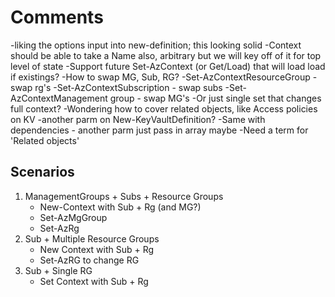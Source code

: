 # Comments
-liking the options input into new-definition; this looking solid
-Context should be able to take a Name also, arbitrary but we will key off of it for top level of state
-Support future Set-AzContext (or Get/Load) that will load load if existings?
-How to swap MG, Sub, RG?
  -Set-AzContextResourceGroup - swap rg's
  -Set-AzContextSubscription - swap subs
  -Set-AzContextManagement group - swap MG's
  -Or just single set that changes full context?
-Wondering how to cover related objects, like Access policies on KV
  -another parm on New-KeyVaultDefinition?
-Same with dependencies - another parm just pass in array maybe
-Need a term for 'Related objects'

## Scenarios

1. ManagementGroups + Subs + Resource Groups
   - New-Context with Sub + Rg (and MG?)
   - Set-AzMgGroup
   - Set-AzRg
2. Sub + Multiple Resource Groups
   - New Context with Sub + Rg
   - Set-AzRG to change RG
3. Sub + Single RG
   - Set Context with Sub + Rg